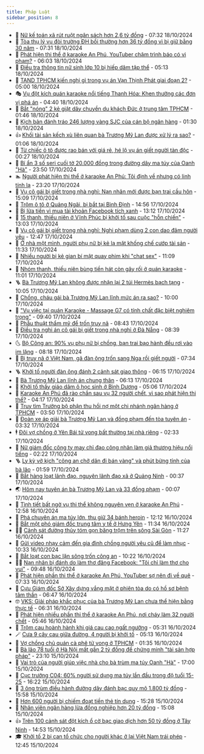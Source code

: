 ```yaml
---
title: Pháp Luật
sidebar_position: 8
---
```


<!-- dantri-phap-luat:START -->
- 🌊 [Nữ kế toán xã rút ruột ngân sách hơn 2,6 tỷ đồng](https://dantri.com.vn/phap-luat/nu-ke-toan-xa-rut-ruot-ngan-sach-hon-26-ty-dong-20241018141740408.htm) - 07:32 18/10/2024
- 🐲 [Tòa thụ lý vụ đòi trường ĐH bồi thường hơn 36 tỷ đồng vì bị giữ bằng 30 năm](https://dantri.com.vn/xa-hoi/toa-thu-ly-vu-doi-truong-dh-boi-thuong-hon-36-ty-dong-vi-bi-giu-bang-30-nam-20241018140837151.htm) - 07:31 18/10/2024
- 🌁 [Phát hiện thi thể ở karaoke An Phú, YouTuber chậm trình báo có vi phạm?](https://dantri.com.vn/phap-luat/phat-hien-thi-the-o-karaoke-an-phu-youtuber-cham-trinh-bao-co-vi-pham-20241018082058228.htm) - 06:03 18/10/2024
- 🎃 [Điều tra thông tin nữ sinh lớp 10 bị hiếp dâm tập thể](https://dantri.com.vn/phap-luat/dieu-tra-thong-tin-nu-sinh-lop-10-bi-hiep-dam-tap-the-20241018120446944.htm) - 05:13 18/10/2024
- 🦅 [TAND TPHCM kiến nghị gì trong vụ án Vạn Thịnh Phát giai đoạn 2?](https://dantri.com.vn/phap-luat/tand-tphcm-kien-nghi-gi-trong-vu-an-van-thinh-phat-giai-doan-2-20241018104319643.htm) - 05:00 18/10/2024
- 🎭 [Vụ đột kích quán karaoke nổi tiếng Thanh Hóa: Khen thưởng các đơn vị phá án](https://dantri.com.vn/phap-luat/vu-dot-kich-quan-karaoke-noi-tieng-thanh-hoa-khen-thuong-cac-don-vi-pha-an-20241018112202450.htm) - 04:40 18/10/2024
- 🤗 [Bắt &quot;nóng&quot; 2 kẻ giật dây chuyền du khách Đức ở trung tâm TPHCM](https://dantri.com.vn/phap-luat/bat-nong-2-ke-giat-day-chuyen-du-khach-duc-o-trung-tam-tphcm-20241018082920485.htm) - 01:46 18/10/2024
- 🚀 [Kịch bản đánh tráo 246 lượng vàng SJC của cán bộ ngân hàng](https://dantri.com.vn/phap-luat/kich-ban-danh-trao-246-luong-vang-sjc-cua-can-bo-ngan-hang-20241018075115941.htm) - 01:30 18/10/2024
- 👍 [Khối tài sản kếch xù liên quan bà Trương Mỹ Lan được xử lý ra sao?](https://dantri.com.vn/phap-luat/khoi-tai-san-kech-xu-lien-quan-ba-truong-my-lan-duoc-xu-ly-ra-sao-20241017181030827.htm) - 01:06 18/10/2024
- 🧐 [Từ chiếc ô tô được rao bán với giá rẻ, hé lộ vụ án giết người tàn độc](https://dantri.com.vn/phap-luat/tu-chiec-o-to-duoc-rao-ban-voi-gia-re-he-lo-vu-an-giet-nguoi-tan-doc-20241018020800754.htm) - 00:27 18/10/2024
- 🫶 [Bí ẩn 3 số seri cuối tờ 20.000 đồng trong đường dây ma túy của Oanh &quot;Hà&quot;](https://dantri.com.vn/phap-luat/bi-an-3-so-seri-cuoi-to-20000-dong-trong-duong-day-ma-tuy-cua-oanh-ha-20241017235204933.htm) - 23:50 17/10/2024
- 🏊 [Người phát hiện thi thể ở karaoke An Phú: Tôi định về nhưng có linh tính lạ](https://dantri.com.vn/phap-luat/nguoi-phat-hien-thi-the-o-karaoke-an-phu-toi-dinh-ve-nhung-co-linh-tinh-la-20241017201617622.htm) - 23:20 17/10/2024
- 🌋 [Vụ cô gái bị giết trong nhà nghỉ: Nạn nhân mới được bạn trai cầu hôn](https://dantri.com.vn/phap-luat/vu-co-gai-bi-giet-trong-nha-nghi-nan-nhan-moi-duoc-ban-trai-cau-hon-20241017184205762.htm) - 15:09 17/10/2024
- 👹 [Trộm ô tô ở Quảng Ngãi, bị bắt tại Bình Định](https://dantri.com.vn/phap-luat/trom-o-to-o-quang-ngai-bi-bat-tai-binh-dinh-20241017212208160.htm) - 14:56 17/10/2024
- 🫣 [Bị lừa tiền vì mua tài khoản Facebook tích xanh](https://dantri.com.vn/phap-luat/bi-lua-tien-vi-mua-tai-khoan-facebook-tich-xanh-20241017191017735.htm) - 13:12 17/10/2024
- 🎃 [15 thanh, thiếu niên ở Vĩnh Phúc bị khởi tố sau cuộc &quot;hỗn chiến&quot;](https://dantri.com.vn/phap-luat/15-thanh-thieu-nien-o-vinh-phuc-bi-khoi-to-sau-cuoc-hon-chien-20241017190539176.htm) - 13:03 17/10/2024
- 🌝 [Vụ cô gái bị giết trong nhà nghỉ: Nghi phạm dùng 2 con dao đâm người yêu](https://dantri.com.vn/phap-luat/vu-co-gai-bi-giet-trong-nha-nghi-nghi-pham-dung-2-con-dao-dam-nguoi-yeu-20241017185212438.htm) - 12:47 17/10/2024
- 🚀 [Ở nhà một mình, người phụ nữ bị kẻ lạ mặt khống chế cướp tài sản](https://dantri.com.vn/phap-luat/o-nha-mot-minh-nguoi-phu-nu-bi-ke-la-mat-khong-che-cuop-tai-san-20241017170535116.htm) - 11:33 17/10/2024
- 🥷 [Nhiều người bị kẻ gian bí mật quay phim khi &quot;chat sex&quot;](https://dantri.com.vn/phap-luat/nhieu-nguoi-bi-ke-gian-bi-mat-quay-phim-khi-chat-sex-20241017174545556.htm) - 11:09 17/10/2024
- 👺 [Nhóm thanh, thiếu niên bùng tiền hát còn gây rối ở quán karaoke](https://dantri.com.vn/phap-luat/nhom-thanh-thieu-nien-bung-tien-hat-con-gay-roi-o-quan-karaoke-20241017170058537.htm) - 11:01 17/10/2024
- 🪜 [Bà Trương Mỹ Lan không được nhận lại 2 túi Hermès bạch tạng](https://dantri.com.vn/phap-luat/ba-truong-my-lan-khong-duoc-nhan-lai-2-tui-hermes-bach-tang-20241017164747166.htm) - 10:05 17/10/2024
- 🦄 [Chồng, cháu gái bà Trương Mỹ Lan lĩnh mức án ra sao?](https://dantri.com.vn/phap-luat/chong-chau-gai-ba-truong-my-lan-linh-muc-an-ra-sao-20240927132657223.htm) - 10:00 17/10/2024
- 🦍 [&quot;Vụ việc tại quán Karaoke - Massage G7 có tính chất đặc biệt nghiêm trọng&quot;](https://dantri.com.vn/phap-luat/vu-viec-tai-quan-karaoke-massage-g7-co-tinh-chat-dac-biet-nghiem-trong-20241017162320269.htm) - 09:40 17/10/2024
- 🌁 [Phẫu thuật thẩm mỹ để trốn truy nã](https://dantri.com.vn/phap-luat/phau-thuat-tham-my-de-tron-truy-na-20241017153131228.htm) - 08:43 17/10/2024
- 💯 [Điều tra nghi án cô gái bị giết trong nhà nghỉ ở Đà Nẵng](https://dantri.com.vn/phap-luat/dieu-tra-nghi-an-co-gai-bi-giet-trong-nha-nghi-o-da-nang-20241017133131759.htm) - 08:39 17/10/2024
- 🌜 [Bộ Công an: 90% vụ phụ nữ bị chồng, bạn trai bạo hành đều rơi vào im lặng](https://dantri.com.vn/phap-luat/bo-cong-an-90-vu-phu-nu-bi-chong-ban-trai-bao-hanh-deu-roi-vao-im-lang-20241017150959322.htm) - 08:18 17/10/2024
- 👹 [Bị truy nã ở Việt Nam, gã đàn ông trốn sang Nga rồi giết người](https://dantri.com.vn/phap-luat/bi-truy-na-o-viet-nam-ga-dan-ong-tron-sang-nga-roi-giet-nguoi-20241017142509758.htm) - 07:34 17/10/2024
- 🪜 [Khởi tố người đàn ông đánh 2 cảnh sát giao thông](https://dantri.com.vn/phap-luat/khoi-to-nguoi-dan-ong-danh-2-canh-sat-giao-thong-20241017115747941.htm) - 06:15 17/10/2024
- 🦩 [Bà Trương Mỹ Lan lĩnh án chung thân](https://dantri.com.vn/phap-luat/ba-truong-my-lan-linh-an-chung-than-20241017124641971.htm) - 06:13 17/10/2024
- 💂 [Khởi tố thầy giáo dâm ô học sinh ở Bình Dương](https://dantri.com.vn/phap-luat/khoi-to-thay-giao-dam-o-hoc-sinh-o-binh-duong-20241017120131990.htm) - 05:06 17/10/2024
- 💃 [Karaoke An Phú đã rào chắn sau vụ 32 người chết, vì sao phát hiện thi thể?](https://dantri.com.vn/phap-luat/karaoke-an-phu-da-rao-chan-sau-vu-32-nguoi-chet-vi-sao-phat-hien-thi-the-20241017104826358.htm) - 04:17 17/10/2024
- 🧐 [Truy tìm Trưởng bộ phận thu hồi nợ một chi nhánh ngân hàng ở TPHCM](https://dantri.com.vn/phap-luat/truy-tim-truong-bo-phan-thu-hoi-no-mot-chi-nhanh-ngan-hang-o-tphcm-20241017094220469.htm) - 03:50 17/10/2024
- 🤗 [Đoàn xe áp giải bà Trương Mỹ Lan và đồng phạm đến tòa tuyên án](https://dantri.com.vn/phap-luat/doan-xe-ap-giai-ba-truong-my-lan-va-dong-pham-den-toa-tuyen-an-20241017091106690.htm) - 03:32 17/10/2024
- 🕴 [Đôi vợ chồng ở Yên Bái tử vong bất thường tại nhà riêng](https://dantri.com.vn/phap-luat/doi-vo-chong-o-yen-bai-tu-vong-bat-thuong-tai-nha-rieng-20241017091754871.htm) - 02:33 17/10/2024
- 🐎 [Nữ giám đốc công ty may chỉ đạo công nhân làm giả thương hiệu nổi tiếng](https://dantri.com.vn/phap-luat/nu-giam-doc-cong-ty-may-chi-dao-cong-nhan-lam-gia-thuong-hieu-noi-tieng-20241017072658494.htm) - 02:22 17/10/2024
- 🪜 [Ly kỳ vở kịch &quot;công an chở dân đi bán vàng&quot; và phút bừng tỉnh của bà lão](https://dantri.com.vn/phap-luat/ly-ky-vo-kich-cong-an-cho-dan-di-ban-vang-va-phut-bung-tinh-cua-ba-lao-20241016221832112.htm) - 01:59 17/10/2024
- 🤭 [Bắt hàng loạt lãnh đạo, nguyên lãnh đạo xã ở Quảng Ninh](https://dantri.com.vn/phap-luat/bat-hang-loat-lanh-dao-nguyen-lanh-dao-xa-o-quang-ninh-20241017072536264.htm) - 00:37 17/10/2024
- 🌏 [Hôm nay tuyên án bà Trương Mỹ Lan và 33 đồng phạm](https://dantri.com.vn/phap-luat/hom-nay-tuyen-an-ba-truong-my-lan-va-33-dong-pham-20241016204558235.htm) - 00:07 17/10/2024
- 🎃 [Tình tiết bất ngờ vụ thi thể không nguyên vẹn ở karaoke An Phú](https://dantri.com.vn/phap-luat/tinh-tiet-bat-ngo-vu-thi-the-khong-nguyen-ven-o-karaoke-an-phu-20241016193608592.htm) - 12:58 16/10/2024
- 🗽 [Phá chuyên án ma túy lớn, thu giữ 34 bánh heroin](https://dantri.com.vn/phap-luat/pha-chuyen-an-ma-tuy-lon-thu-giu-34-banh-heroin-20241016182737821.htm) - 12:12 16/10/2024
- 🌁 [Bắt một phó giám đốc trung tâm y tế ở Hưng Yên](https://dantri.com.vn/phap-luat/bat-mot-pho-giam-doc-trung-tam-y-te-o-hung-yen-20241016173904953.htm) - 11:34 16/10/2024
- 🧑‍💻 [Cảnh sát đường thủy tóm gọn băng trộm trên sông Sài Gòn](https://dantri.com.vn/phap-luat/canh-sat-duong-thuy-tom-gon-bang-trom-tren-song-sai-gon-20241016180929854.htm) - 11:27 16/10/2024
- 🌮 [Gửi video nhạy cảm đến gia đình chồng người yêu cũ để làm nhục](https://dantri.com.vn/phap-luat/gui-video-nhay-cam-den-gia-dinh-chong-nguoi-yeu-cu-de-lam-nhuc-20241016170651812.htm) - 10:33 16/10/2024
- 🤗 [Bắt loạt con bạc lặn sông trốn công an](https://dantri.com.vn/phap-luat/bat-loat-con-bac-lan-song-tron-cong-an-20241016155747723.htm) - 10:22 16/10/2024
- 👨‍🏫 [Nạn nhân bị đánh do làm thơ đăng Facebook: &quot;Tôi chỉ làm thơ cho vui&quot;](https://dantri.com.vn/phap-luat/nan-nhan-bi-danh-do-lam-tho-dang-facebook-toi-chi-lam-tho-cho-vui-20241016160505367.htm) - 09:48 16/10/2024
- 🎉 [Phát hiện phần thi thể ở karaoke An Phú, YouTuber sợ nên đi về quê](https://dantri.com.vn/phap-luat/phat-hien-phan-thi-the-o-karaoke-an-phu-youtuber-so-nen-di-ve-que-20241016141641839.htm) - 07:33 16/10/2024
- 🤗 [Cựu Giám đốc Sở Xây dựng vắng mặt ở phiên tòa do có hồ sơ bệnh tâm thần](https://dantri.com.vn/phap-luat/cuu-giam-doc-so-xay-dung-vang-mat-o-phien-toa-do-co-ho-so-benh-tam-than-20241016132607663.htm) - 06:47 16/10/2024
- 🤓 [VKS: Giải pháp khắc phục của bà Trương Mỹ Lan chưa thể hiện bằng thực tế](https://dantri.com.vn/phap-luat/vks-giai-phap-khac-phuc-cua-ba-truong-my-lan-chua-the-hien-bang-thuc-te-20241016101451513.htm) - 06:31 16/10/2024
- 👹 [Phát hiện nhiều phần thi thể ở karaoke An Phú, nơi cháy làm 32 người chết](https://dantri.com.vn/phap-luat/phat-hien-nhieu-phan-thi-the-o-karaoke-an-phu-noi-chay-lam-32-nguoi-chet-20241016123725351.htm) - 05:46 16/10/2024
- 🐘 [Trộm cau hoành hành khi giá cau cao ngất ngưởng](https://dantri.com.vn/phap-luat/trom-cau-hoanh-hanh-khi-gia-cau-cao-ngat-nguong-20241016121717416.htm) - 05:31 16/10/2024
- 🪄 [Cưa 9 cây cau giữa đường, 4 người bị khởi tố](https://dantri.com.vn/phap-luat/cua-9-cay-cau-giua-duong-4-nguoi-bi-khoi-to-20241016103422250.htm) - 05:13 16/10/2024
- 💄 [Vợ chồng chủ quán cà phê tử vong ở TPHCM](https://dantri.com.vn/phap-luat/vo-chong-chu-quan-ca-phe-tu-vong-o-tphcm-20241016082950338.htm) - 01:35 16/10/2024
- 🐎 [Bà lão 78 tuổi ở Hà Nội mất gần 2 tỷ đồng để chứng minh &quot;tài sản hợp pháp&quot;](https://dantri.com.vn/phap-luat/ba-lao-78-tuoi-o-ha-noi-mat-gan-2-ty-dong-de-chung-minh-tai-san-hop-phap-20241016001729192.htm) - 23:10 15/10/2024
- 💯 [Vai trò của người giúp việc nhà cho bà trùm ma túy Oanh &quot;Hà&quot;](https://dantri.com.vn/phap-luat/vai-tro-cua-nguoi-giup-viec-nha-cho-ba-trum-ma-tuy-oanh-ha-20241015180142938.htm) - 17:00 15/10/2024
- 💯 [Cục trưởng C04: 60% người sử dụng ma túy lần đầu trong độ tuổi 15-25](https://dantri.com.vn/phap-luat/cuc-truong-c04-60-nguoi-su-dung-ma-tuy-lan-dau-trong-do-tuoi-15-25-20241015231100678.htm) - 16:22 15/10/2024
- 🌈 [3 ông trùm điều hành đường dây đánh bạc quy mô 1.800 tỷ đồng](https://dantri.com.vn/phap-luat/3-ong-trum-dieu-hanh-duong-day-danh-bac-quy-mo-1800-ty-dong-20241015224816562.htm) - 15:58 15/10/2024
- 🧠 [Hơn 600 người bị chiếm đoạt tiền thẻ tín dụng](https://dantri.com.vn/phap-luat/hon-600-nguoi-bi-chiem-doat-tien-the-tin-dung-20241015220236374.htm) - 15:28 15/10/2024
- 🌈 [Nhân viên ngân hàng lừa đồng nghiệp hơn 20 tỷ đồng](https://dantri.com.vn/phap-luat/nhan-vien-ngan-hang-lua-dong-nghiep-hon-20-ty-dong-20241015213121160.htm) - 15:08 15/10/2024
- 👍 [Trên 100 cảnh sát đột kích ổ cờ bạc giao dịch hơn 50 tỷ đồng ở Tây Ninh](https://dantri.com.vn/phap-luat/tren-100-canh-sat-dot-kich-o-co-bac-giao-dich-hon-50-ty-dong-o-tay-ninh-20241015212725533.htm) - 14:53 15/10/2024
- 🎓 [Khởi tố 2 bị can tổ chức cho người khác ở lại Việt Nam trái phép](https://dantri.com.vn/phap-luat/khoi-to-2-bi-can-to-chuc-cho-nguoi-khac-o-lai-viet-nam-trai-phep-20241015191620354.htm) - 12:45 15/10/2024<!-- dantri-phap-luat:END -->
